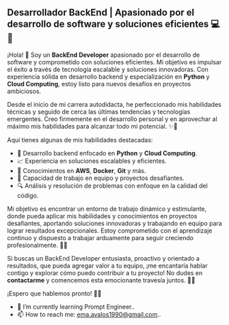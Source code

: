 ## Desarrollador BackEnd | Apasionado por el desarrollo de software y soluciones eficientes 💻🚀

¡Hola! 👋 Soy un **BackEnd Developer** apasionado por el desarrollo de software y comprometido con soluciones eficientes. Mi objetivo es impulsar el éxito a través de tecnología escalable y soluciones innovadoras. Con experiencia sólida en desarrollo backend y especialización en **Python** y **Cloud Computing**, estoy listo para nuevos desafíos en proyectos ambiciosos.

Desde el inicio de mi carrera autodidacta, he perfeccionado mis habilidades técnicas y seguido de cerca las últimas tendencias y tecnologías emergentes. Creo firmemente en el desarrollo personal y en aprovechar al máximo mis habilidades para alcanzar todo mi potencial. ✨💪

Aquí tienes algunas de mis habilidades destacadas:

- 🔧 Desarrollo backend enfocado en **Python** y **Cloud Computing**.
- 📈 Experiencia en soluciones escalables y eficientes.
- 🔩 Conocimientos en **AWS**, **Docker**, **Git** y más.
- 🤝 Capacidad de trabajo en equipo y proyectos desafiantes.
- 🔍 Análisis y resolución de problemas con enfoque en la calidad del código.

Mi objetivo es encontrar un entorno de trabajo dinámico y estimulante, donde pueda aplicar mis habilidades y conocimientos en proyectos desafiantes, aportando soluciones innovadoras y trabajando en equipo para lograr resultados excepcionales. Estoy comprometido con el aprendizaje continuo y dispuesto a trabajar arduamente para seguir creciendo profesionalmente. 🚀🌟

Si buscas un BackEnd Developer entusiasta, proactivo y orientado a resultados, que pueda agregar valor a tu equipo, ¡me encantaría hablar contigo y explorar cómo puedo contribuir a tu proyecto! No dudes en **contactarme** y comencemos esta emocionante travesía juntos. 🤝🎉

¡Espero que hablemos pronto! 💬📞

- 🌱 I’m currently learning Prompt Engineer..
- 📫 How to reach me:  ema.avalos1990@gmail.com..
  
